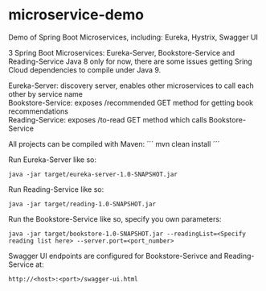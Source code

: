 # microservice-demo
Demo of Spring Boot Microservices, including: Eureka, Hystrix, Swagger UI

3 Spring Boot Microservices: Eureka-Server, Bookstore-Service and Reading-Service
Java 8 only for now, there are some issues getting Sring Cloud dependencies to compile under Java 9.

Eureka-Server: discovery server, enables other microservices to call each other by service name  
Bookstore-Service: exposes /recommended GET method for getting book recommendations  
Reading-Service: exposes /to-read GET method which calls Bookstore-Service  


All projects can be compiled with Maven:
´´´
mvn clean install
´´´

Run Eureka-Server like so:
```
java -jar target/eureka-server-1.0-SNAPSHOT.jar 
```

Run Reading-Service like so:
```
java -jar target/reading-1.0-SNAPSHOT.jar
```

Run the Bookstore-Service like so, specify you own parameters:
```
java -jar target/bookstore-1.0-SNAPSHOT.jar --readingList=<Specify reading list here> --server.port=<port_number>
```

Swagger UI endpoints are configured for Bookstore-Serivce and Reading-Service at:
```
http://<host>:<port>/swagger-ui.html 
```

